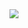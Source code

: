 <img src="https://raw.githubusercontent.com/mdn/beginner-html-site/gh-pages/images/firefox-icon.png">